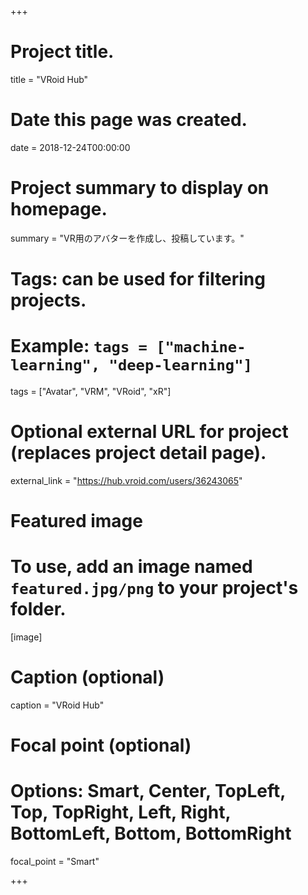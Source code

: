 +++
# Project title.
title = "VRoid Hub"

# Date this page was created.
date = 2018-12-24T00:00:00

# Project summary to display on homepage.
summary = "VR用のアバターを作成し、投稿しています。"

# Tags: can be used for filtering projects.
# Example: `tags = ["machine-learning", "deep-learning"]`
tags = ["Avatar", "VRM", "VRoid", "xR"]

# Optional external URL for project (replaces project detail page).
external_link = "https://hub.vroid.com/users/36243065"

# Featured image
# To use, add an image named `featured.jpg/png` to your project's folder. 
[image]
  # Caption (optional)
  caption = "VRoid Hub"

  # Focal point (optional)
  # Options: Smart, Center, TopLeft, Top, TopRight, Left, Right, BottomLeft, Bottom, BottomRight
  focal_point = "Smart"

+++
